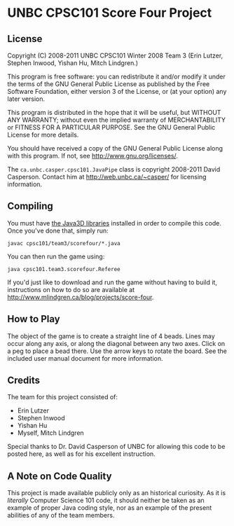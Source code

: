 # UNBC CPSC101 Score Four Project

## License

Copyright (C) 2008-2011 UNBC CPSC101 Winter 2008 Team 3 (Erin Lutzer, Stephen Inwood, Yishan Hu, Mitch Lindgren.)

This program is free software: you can redistribute it and/or modify it under the terms of the GNU General Public License as published by the Free Software Foundation, either version 3 of the License, or (at your option) any later version.

This program is distributed in the hope that it will be useful, but WITHOUT ANY WARRANTY; without even the implied warranty of MERCHANTABILITY or FITNESS FOR A PARTICULAR PURPOSE.  See the GNU General Public License for more details.

You should have received a copy of the GNU General Public License along with this program.  If not, see <http://www.gnu.org/licenses/>.

The `ca.unbc.casper.cpsc101.JavaPipe` class is copyright 2008-2011 David Casperson.  Contact him at http://web.unbc.ca/~casper/ for licensing information.

## Compiling

You must have [the Java3D libraries](http://www.oracle.com/technetwork/java/javase/tech/index-jsp-138252.html) installed in order to compile this code.  Once you've done that, simply run:

`javac cpsc101/team3/scorefour/*.java`

You can then run the game using:

`java cpsc101.team3.scorefour.Referee`

If you'd just like to download and run the game without having to build it, instructions on how to do so are available at http://www.mlindgren.ca/blog/projects/score-four.

## How to Play

The object of the game is to create a straight line of 4 beads.  Lines may occur along any axis, or along the diagonal between any two axes.  Click on a peg to place a bead there.  Use the arrow keys to rotate the board.  See the included user manual document for more information.

## Credits

The team for this project consisted of:

- Erin Lutzer
- Stephen Inwood
- Yishan Hu
- Myself, Mitch Lindgren

Special thanks to Dr. David Casperson of UNBC for allowing this code to be posted here, as well as for his excellent instruction.

## A Note on Code Quality

This project is made available publicly only as an historical curiosity.  As it is _literally_ Computer Science 101 code, it should neither be taken as an example of proper Java coding style, nor as an example of the present abilities of any of the team members.
